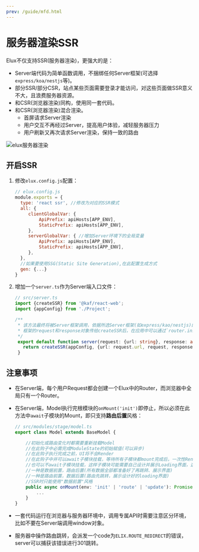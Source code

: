 ```yaml
---
prev: /guide/mfd.html
---
```


# 服务器渲染SSR

Elux不仅支持SSR(服务器渲染)，更强大的是：

- Server端代码为简单函数调用，不捆绑任何Server框架(可选择`express/koa/nestjs`等)。
- 部分SSR/部分CSR，站点某些页面需要登录才能访问，对这些页面做SSR意义不大，且浪费服务器资源。
- 和CSR(浏览器渲染)同构，使用同一套代码。
- 和CSR(浏览器渲染)混合渲染。
  - 首屏请求Server渲染
  - 用户交互不再经过Server，提高用户体验，减轻服务器压力
  - 用户刷新又再次请求Server渲染，保持一致的路由

![elux服务器渲染](/images/ssr-flow.svg)

## 开启SSR

1. 修改`elux.config.js`配置：

   ```js
   // elux.config.js
   module.exports = {
     type: 'react ssr', //修改为对应的SSR模式
     all: {
        clientGlobalVar: {
            ApiPrefix: apiHosts[APP_ENV],
            StaticPrefix: apiHosts[APP_ENV],
        },
        serverGlobalVar: { //增加Server环境下的全局变量
            ApiPrefix: apiHosts[APP_ENV],
            StaticPrefix: apiHosts[APP_ENV],
        },
     },
     //如果要使用SSG(Static Site Generation),在此配置生成方式
     gen: {...}
   }
   ```

2. 增加一个`server.ts`作为Server端入口文件：

   ```ts
   // src/server.ts
   import {createSSR} from '@kaf/react-web';
   import {appConfig} from './Project';

   /**
    * 该方法最终将被Server框架调用，依据所选Server框架(如express/kao/nestjs)的不同而变化，
    * 框架的request和response对象传给createSSR后，在应用中可以通过`router.initOptions`获取
    */
    export default function server(request: {url: string}, response: any): Promise<string> {
      return createSSR(appConfig, {url: request.url, request, response} as any).render();
    }

   ```

## 注意事项

- 在Server端，每个用户Request都会创建一个Elux中的Router，而浏览器中全局只有一个Router。
- 在Server端，Model执行完根模块的`onMount('init')`即停止，所以必须在此方法中`await`子模块的Mount，即只支持**路由后置**风格：

  ```ts
  // src/modules/stage/model.ts
  export class Model extends BaseModel {

      //初始化或路由变化时都需要重新挂载Model
      //在此钩子中必需完成ModuleState的初始赋值(可以异步)
      //在此钩子执行完成之前，UI将不会Render
      //在此钩子中并可以await子模块挂载，等待所有子模块都mount完成后，一次性Render UI
      //也可以不await子模块挂载，这样子模块可能需要自己设计并展示Loading界面，这样就形成了2种不同的路由风格
      //一种是数据前置，路由后置(所有数据全部都准备好了再跳转、展示界面)
      //一种是路由前置，数据后置(路由先跳转，展示设计好的loading界面)
      //SSR时只能使用"数据前置"风格
      public async onMount(env: 'init' | 'route' | 'update'): Promise<void> {
          ...
      }
  }
  ```

- 一套代码运行在浏览器与服务器环境中，调用专属API时需要注意区分环境，比如不要在Server端调用window对象。
- 服务器中操作路由跳转，会派发一个code为`ELIX.ROUTE_REDIRECT`的错误，server可以捕获该错误进行301跳转。
